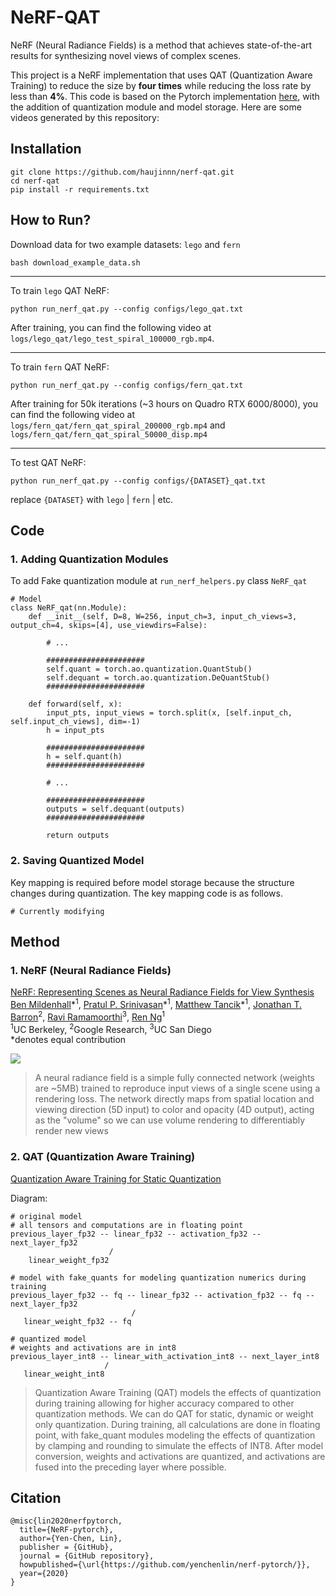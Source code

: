 # NeRF-QAT
NeRF (Neural Radiance Fields) is a method that achieves state-of-the-art results for synthesizing novel views of complex scenes. 

This project is a NeRF implementation that uses QAT (Quantization Aware Training) to reduce the size by **four times** while reducing the loss rate by less than **4%**. This code is based on the Pytorch implementation [here](https://github.com/yenchenlin/nerf-pytorch.git), with the addition of quantization module and model storage.
Here are some videos generated by this repository:

## Installation
```
git clone https://github.com/haujinnn/nerf-qat.git
cd nerf-qat
pip install -r requirements.txt
```

## How to Run?
Download data for two example datasets: `lego` and `fern`
```
bash download_example_data.sh
```
---

To train `lego` QAT NeRF:
```
python run_nerf_qat.py --config configs/lego_qat.txt
```
After training, you can find the following video at `logs/lego_qat/lego_test_spiral_100000_rgb.mp4`.

---

To train `fern` QAT NeRF:
```
python run_nerf_qat.py --config configs/fern_qat.txt
```
After training for 50k iterations (~3 hours on Quadro RTX 6000/8000), you can find the following video at `logs/fern_qat/fern_qat_spiral_200000_rgb.mp4` and `logs/fern_qat/fern_qat_spiral_50000_disp.mp4`


---
To test QAT NeRF:
```
python run_nerf_qat.py --config configs/{DATASET}_qat.txt
```
replace `{DATASET}` with `lego` | `fern` | etc.

## Code
### 1. Adding Quantization Modules
To add Fake quantization module at `run_nerf_helpers.py` class `NeRF_qat`
```
# Model
class NeRF_qat(nn.Module):
    def __init__(self, D=8, W=256, input_ch=3, input_ch_views=3, output_ch=4, skips=[4], use_viewdirs=False):
        
        # ...
        
        ######################
        self.quant = torch.ao.quantization.QuantStub()
        self.dequant = torch.ao.quantization.DeQuantStub()
        ######################

    def forward(self, x):
        input_pts, input_views = torch.split(x, [self.input_ch, self.input_ch_views], dim=-1)
        h = input_pts
        
        ######################
        h = self.quant(h)
        ######################

        # ...

        ######################
        outputs = self.dequant(outputs)
        ######################

        return outputs  
```


### 2. Saving Quantized Model
Key mapping is required before model storage because the structure changes during quantization. The key mapping code is as follows.
```
# Currently modifying
```



## Method
### 1. NeRF (Neural Radiance Fields) 
[NeRF: Representing Scenes as Neural Radiance Fields for View Synthesis](http://tancik.com/nerf)  
 [Ben Mildenhall](https://people.eecs.berkeley.edu/~bmild/)\*<sup>1</sup>,
 [Pratul P. Srinivasan](https://people.eecs.berkeley.edu/~pratul/)\*<sup>1</sup>,
 [Matthew Tancik](http://tancik.com/)\*<sup>1</sup>,
 [Jonathan T. Barron](http://jonbarron.info/)<sup>2</sup>,
 [Ravi Ramamoorthi](http://cseweb.ucsd.edu/~ravir/)<sup>3</sup>,
 [Ren Ng](https://www2.eecs.berkeley.edu/Faculty/Homepages/yirenng.html)<sup>1</sup> <br>
 <sup>1</sup>UC Berkeley, <sup>2</sup>Google Research, <sup>3</sup>UC San Diego  
  \*denotes equal contribution  
  
<img src='imgs/pipeline.jpg'/>

> A neural radiance field is a simple fully connected network (weights are ~5MB) trained to reproduce input views of a single scene using a rendering loss. The network directly maps from spatial location and viewing direction (5D input) to color and opacity (4D output), acting as the "volume" so we can use volume rendering to differentiably render new views

### 2. QAT (Quantization Aware Training) 
[Quantization Aware Training for Static Quantization](https://pytorch.org/docs/stable/quantization.html#quantization-aware-training-for-static-quantization)

Diagram:
```
# original model
# all tensors and computations are in floating point
previous_layer_fp32 -- linear_fp32 -- activation_fp32 -- next_layer_fp32
                      /
    linear_weight_fp32

# model with fake_quants for modeling quantization numerics during training
previous_layer_fp32 -- fq -- linear_fp32 -- activation_fp32 -- fq -- next_layer_fp32
                           /
   linear_weight_fp32 -- fq

# quantized model
# weights and activations are in int8
previous_layer_int8 -- linear_with_activation_int8 -- next_layer_int8
                     /
   linear_weight_int8
```

> Quantization Aware Training (QAT) models the effects of quantization during training allowing for higher accuracy compared to other quantization methods. We can do QAT for static, dynamic or weight only quantization. During training, all calculations are done in floating point, with fake_quant modules modeling the effects of quantization by clamping and rounding to simulate the effects of INT8. After model conversion, weights and activations are quantized, and activations are fused into the preceding layer where possible.

## Citation
```
@misc{lin2020nerfpytorch,
  title={NeRF-pytorch},
  author={Yen-Chen, Lin},
  publisher = {GitHub},
  journal = {GitHub repository},
  howpublished={\url{https://github.com/yenchenlin/nerf-pytorch/}},
  year={2020}
}
```
